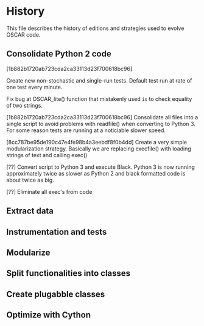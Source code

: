 # History

This file describes the history of editions and strategies used to evolve OSCAR 
code.

## Consolidate Python 2 code

[1b882b1720ab723cda2ca33113d23f700618bc96]

Create new non-stochastic and single-run tests. Default test run at rate of one
test every minute.

Fix bug at OSCAR_lite() function that mistakenly used `is` to check equality
of two strings.

[1b882b1720ab723cda2ca33113d23f700618bc96]
Consolidate all files into a single script to avoid problems with readfile() 
when converting to Python 3. For some reason tests are running at a noticiable
slower speed.

[8cc787be95de190c47e4fe98b4a3eebdf8f0b4dd]
Create a very simple modularization strategy. Basically we are replacing execfile()
with loading strings of text and calling exec()

[??]
Convert script to Python 3 and execute Black. Python 3 is now running 
approximately twice as slower as Python 2 and black formatted code is about
twice as big.

[??]
Eliminate all exec's from code


## Extract data

## Instrumentation and tests


## Modularize

## Split functionalities into classes

## Create plugabble classes

## Optimize with Cython
